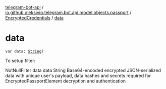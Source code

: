 [telegram-bot-api](../../index.md) / [io.github.oleksivio.telegram.bot.api.model.objects.passport](../index.md) / [EncryptedCredentials](index.md) / [data](./data.md)

# data

`var data: `[`String`](https://kotlinlang.org/api/latest/jvm/stdlib/kotlin/-string/index.html)`?`

To setup filter:

NotNullFilter data data String Base64-encoded encrypted JSON-serialized data with unique user's payload, data
hashes and secrets required for EncryptedPassportElement decryption and authentication

